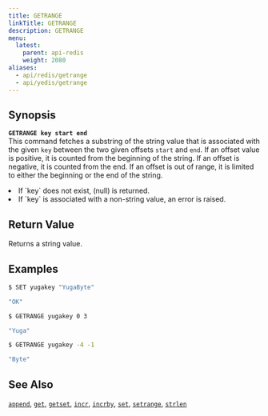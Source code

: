 ```yaml
---
title: GETRANGE
linkTitle: GETRANGE
description: GETRANGE
menu:
  latest:
    parent: api-redis
    weight: 2080
aliases:
  - api/redis/getrange
  - api/yedis/getrange
---
```


## Synopsis
<b>`GETRANGE key start end`</b><br>
This command fetches a substring of the string value that is associated with the given `key` between the two given offsets `start` and `end`. If an offset value is positive, it is counted from the beginning of the string. If an offset is negative, it is counted from the end. If an offset is out of range, it is limited to either the beginning or the end of the string.
<li>If `key` does not exist, (null) is returned.</li>
<li>If `key` is associated with a non-string value, an error is raised.</li>

## Return Value
Returns a string value.

## Examples
```{.sh .copy .separator-dollar}
$ SET yugakey "YugaByte"
```
```sh
"OK"
```
```{.sh .copy .separator-dollar}
$ GETRANGE yugakey 0 3
```
```sh
"Yuga"
```
```{.sh .copy .separator-dollar}
$ GETRANGE yugakey -4 -1
```
```sh
"Byte"
```

## See Also
[`append`](../append/), [`get`](../get/), [`getset`](../getset/), [`incr`](../incr/), [`incrby`](../incrby/), [`set`](../set/), [`setrange`](../setrange/), [`strlen`](../strlen/)
